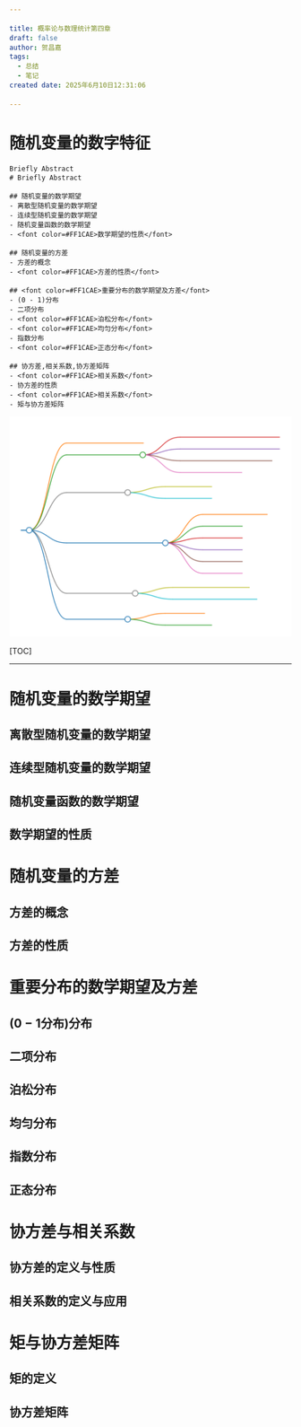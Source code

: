 ```yaml
---

title: 概率论与数理统计第四章
draft: false
author: 贺昌嘉
tags: 
  - 总结
  - 笔记
created date: 2025年6月10日12:31:06

---
```


# 随机变量的数字特征

```kanban
Briefly Abstract
# Briefly Abstract

## 随机变量的数学期望
- 离散型随机变量的数学期望
- 连续型随机变量的数学期望
- 随机变量函数的数学期望
- <font color=#FF1CAE>数学期望的性质</font>

## 随机变量的方差
- 方差的概念
- <font color=#FF1CAE>方差的性质</font>

## <font color=#FF1CAE>重要分布的数学期望及方差</font>
- (0 - 1)分布
- 二项分布
- <font color=#FF1CAE>泊松分布</font>
- <font color=#FF1CAE>均匀分布</font>
- 指数分布
- <font color=#FF1CAE>正态分布</font>

## 协方差,相关系数,协方差矩阵
- <font color=#FF1CAE>相关系数</font>
- 协方差的性质
- <font color=#FF1CAE>相关系数</font>
- 矩与协方差矩阵

```

![mindmap](./image/four.svg)

[TOC]

---

# 随机变量的数学期望



## 离散型随机变量的数学期望



## 连续型随机变量的数学期望



## 随机变量函数的数学期望



## 数学期望的性质





# 随机变量的方差



## 方差的概念



## 方差的性质







# 重要分布的数学期望及方差



## ($0- 1$分布)分布



## 二项分布



## 泊松分布



## 均匀分布



## 指数分布



## 正态分布



# 协方差与相关系数



## 协方差的定义与性质



## 相关系数的定义与应用





# 矩与协方差矩阵



## 矩的定义



## 协方差矩阵





